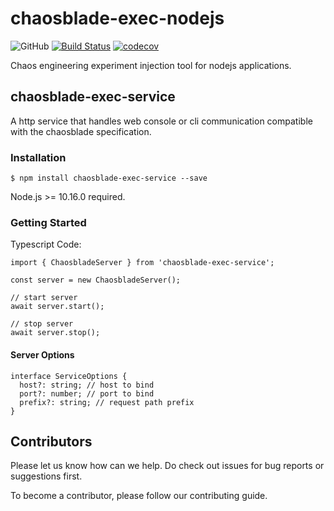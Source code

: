 # chaosblade-exec-nodejs

![GitHub](https://img.shields.io/github/license/chaosblade-io/chaosblade-exec-nodejs)
[![Build Status](https://travis-ci.org/chaosblade-io/chaosblade-exec-nodejs.svg?branch=master)](https://travis-ci.org/chaosblade-io/chaosblade-exec-nodejs)
[![codecov](https://codecov.io/gh/chaosblade-io/chaosblade-exec-nodejs/branch/master/graph/badge.svg)](https://codecov.io/gh/chaosblade-io/chaosblade-exec-nodejs)

Chaos engineering experiment injection tool for nodejs applications.

## chaosblade-exec-service
A http service that handles web console or cli communication compatible with the chaosblade specification.

### Installation

```
$ npm install chaosblade-exec-service --save
```

Node.js >= 10.16.0 required.

### Getting Started

Typescript Code:

```
import { ChaosbladeServer } from 'chaosblade-exec-service';

const server = new ChaosbladeServer();

// start server
await server.start();

// stop server
await server.stop();
```

#### Server Options
```
interface ServiceOptions {
  host?: string; // host to bind
  port?: number; // port to bind
  prefix?: string; // request path prefix
}
```
## Contributors

Please let us know how can we help. Do check out issues for bug reports or suggestions first.

To become a contributor, please follow our contributing guide.